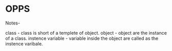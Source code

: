 # OPPS 

Notes-

class - class is short of a templete of object.
object - object are the instance of a class.
instence variable - variable inside the object are called as the instence varibale.
